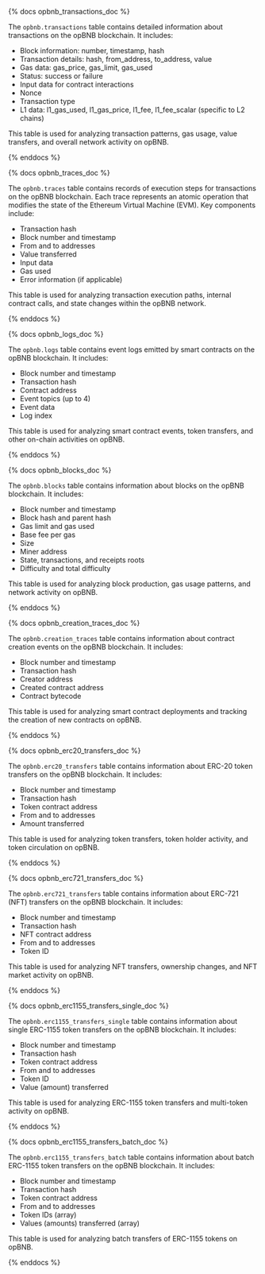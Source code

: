 {% docs opbnb_transactions_doc %}

The `opbnb.transactions` table contains detailed information about transactions on the opBNB blockchain. It includes:

- Block information: number, timestamp, hash
- Transaction details: hash, from_address, to_address, value
- Gas data: gas_price, gas_limit, gas_used
- Status: success or failure
- Input data for contract interactions
- Nonce
- Transaction type
- L1 data: l1_gas_used, l1_gas_price, l1_fee, l1_fee_scalar (specific to L2 chains)

This table is used for analyzing transaction patterns, gas usage, value transfers, and overall network activity on opBNB.

{% enddocs %}

{% docs opbnb_traces_doc %}

The `opbnb.traces` table contains records of execution steps for transactions on the opBNB blockchain. Each trace represents an atomic operation that modifies the state of the Ethereum Virtual Machine (EVM). Key components include:

- Transaction hash
- Block number and timestamp
- From and to addresses
- Value transferred
- Input data
- Gas used
- Error information (if applicable)

This table is used for analyzing transaction execution paths, internal contract calls, and state changes within the opBNB network.

{% enddocs %}

{% docs opbnb_logs_doc %}

The `opbnb.logs` table contains event logs emitted by smart contracts on the opBNB blockchain. It includes:

- Block number and timestamp
- Transaction hash
- Contract address
- Event topics (up to 4)
- Event data
- Log index

This table is used for analyzing smart contract events, token transfers, and other on-chain activities on opBNB.

{% enddocs %}

{% docs opbnb_blocks_doc %}

The `opbnb.blocks` table contains information about blocks on the opBNB blockchain. It includes:

- Block number and timestamp
- Block hash and parent hash
- Gas limit and gas used
- Base fee per gas
- Size
- Miner address
- State, transactions, and receipts roots
- Difficulty and total difficulty

This table is used for analyzing block production, gas usage patterns, and network activity on opBNB.

{% enddocs %}

{% docs opbnb_creation_traces_doc %}

The `opbnb.creation_traces` table contains information about contract creation events on the opBNB blockchain. It includes:

- Block number and timestamp
- Transaction hash
- Creator address
- Created contract address
- Contract bytecode

This table is used for analyzing smart contract deployments and tracking the creation of new contracts on opBNB.

{% enddocs %}

{% docs opbnb_erc20_transfers_doc %}

The `opbnb.erc20_transfers` table contains information about ERC-20 token transfers on the opBNB blockchain. It includes:

- Block number and timestamp
- Transaction hash
- Token contract address
- From and to addresses
- Amount transferred

This table is used for analyzing token transfers, token holder activity, and token circulation on opBNB.

{% enddocs %}

{% docs opbnb_erc721_transfers_doc %}

The `opbnb.erc721_transfers` table contains information about ERC-721 (NFT) transfers on the opBNB blockchain. It includes:

- Block number and timestamp
- Transaction hash
- NFT contract address
- From and to addresses
- Token ID

This table is used for analyzing NFT transfers, ownership changes, and NFT market activity on opBNB.

{% enddocs %}

{% docs opbnb_erc1155_transfers_single_doc %}

The `opbnb.erc1155_transfers_single` table contains information about single ERC-1155 token transfers on the opBNB blockchain. It includes:

- Block number and timestamp
- Transaction hash
- Token contract address
- From and to addresses
- Token ID
- Value (amount) transferred

This table is used for analyzing ERC-1155 token transfers and multi-token activity on opBNB.

{% enddocs %}

{% docs opbnb_erc1155_transfers_batch_doc %}

The `opbnb.erc1155_transfers_batch` table contains information about batch ERC-1155 token transfers on the opBNB blockchain. It includes:

- Block number and timestamp
- Transaction hash
- Token contract address
- From and to addresses
- Token IDs (array)
- Values (amounts) transferred (array)

This table is used for analyzing batch transfers of ERC-1155 tokens on opBNB.

{% enddocs %}
